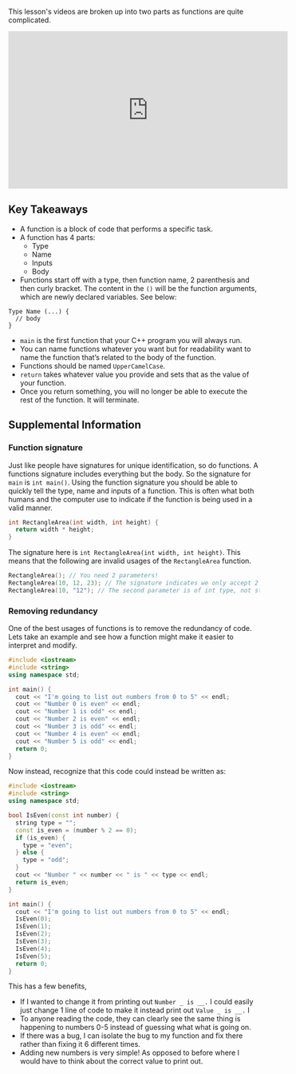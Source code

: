 This lesson's videos are broken up into two parts as functions are quite complicated.

<iframe width="560" height="315" src="https://www.youtube.com/embed/trTd2V8sjXY" frameborder="0" allow="accelerometer; autoplay; encrypted-media; gyroscope; picture-in-picture" allowfullscreen></iframe>

## Key Takeaways
* A function is a block of code that performs a specific task.
* A function has 4 parts:
  * Type
  * Name
  * Inputs
  * Body
* Functions start off with a type, then function name, 2 parenthesis and then curly bracket. The content in the `()` will be the function arguments, which are newly declared variables. See below:
```
Type Name (...) {
  // body
}
```
* `main` is the first function that your C++ program you will always run.
* You can name functions whatever you want but for readability want to name the function that’s related to the body of the function.
* Functions should be named `UpperCamelCase`.
* `return` takes whatever value you provide and sets that as the value of your function.
* Once you return something, you will no longer be able to execute the rest of the function. It will terminate.

## Supplemental Information
### Function signature
Just like people have signatures for unique identification, so do functions. A functions signature includes everything but the body. So the signature for `main` is `int main()`. Using the function signature you should be able to quickly tell the type, name and inputs of a function. This is often what both humans and the computer use to indicate if the function is being used in a valid manner.


```cpp
int RectangleArea(int width, int height) {
  return width * height;
}
```
The signature here is `int RectangleArea(int width, int height)`. This means that the following are invalid usages of the `RectangleArea` function.
```cpp
RectangleArea(); // You need 2 parameters!
RectangleArea(10, 12, 23); // The signature indicates we only accept 2 parameters, not 3.
RectangleArea(10, "12"); // The second parameter is of int type, not string.
```

### Removing redundancy
One of the best usages of functions is to remove the redundancy of code. Lets take an example and see how a function might make it easier to interpret and modify.
```cpp
#include <iostream>
#include <string>
using namespace std;

int main() {
  cout << "I'm going to list out numbers from 0 to 5" << endl;
  cout << "Number 0 is even" << endl;
  cout << "Number 1 is odd" << endl;
  cout << "Number 2 is even" << endl;
  cout << "Number 3 is odd" << endl;
  cout << "Number 4 is even" << endl;
  cout << "Number 5 is odd" << endl;
  return 0;
}
```

Now instead, recognize that this code could instead be written as:
```cpp
#include <iostream>
#include <string>
using namespace std;

bool IsEven(const int number) {
  string type = "";
  const is_even = (number % 2 == 0);
  if (is_even) {
    type = "even";
  } else {
    type = "odd";
  }
  cout << "Number " << number << " is " << type << endl;
  return is_even;
}

int main() {
  cout << "I'm going to list out numbers from 0 to 5" << endl;
  IsEven(0);
  IsEven(1);
  IsEven(2);
  IsEven(3);
  IsEven(4);
  IsEven(5);
  return 0;
}
```

This has a few benefits,
* If I wanted to change it from printing out `Number _ is __.` I could easily just change 1 line of code to make it instead print out `Value _ is __.` I
* To anyone reading the code, they can clearly see the same thing is happening to numbers 0-5 instead of guessing what what is going on.
* If there was a bug, I can isolate the bug to my function and fix there rather than fixing it 6 different times.
* Adding new numbers is very simple! As opposed to before where I would have to think about the correct value to print out.
